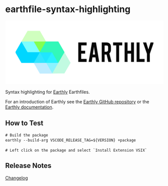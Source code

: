 # earthfile-syntax-highlighting

<div align="center"><img alt="Earthly" width="700px" src="https://github.com/earthly/earthly/raw/main/img/logo-banner-white-bg.png" /></div>

Syntax highlighting for [Earthly](https://earthly.dev) Earthfiles.

For an introduction of Earthly see the [Earthly GitHub repository](https://github.com/earthly/earthly) or the [Earthly documentation](https://docs.earthly.dev).

## How to Test

```
# Build the package
earthly --build-arg VSCODE_RELEASE_TAG=${VERSION} +package

# Left click on the package and select `Install Extension VSIX`
```

## Release Notes

[Changelog](./CHANGELOG.md)
